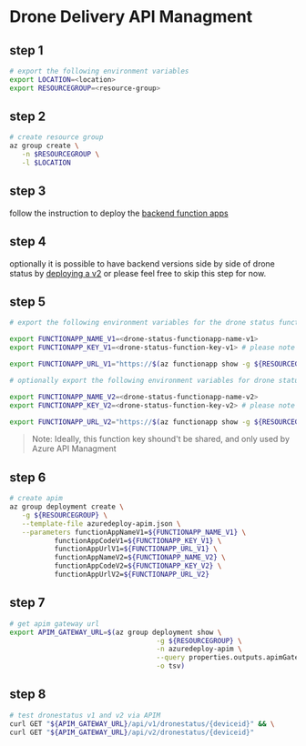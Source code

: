 # Drone Delivery API Managment

## step 1

```bash
# export the following environment variables
export LOCATION=<location>
export RESOURCEGROUP=<resource-group>
```

## step 2

```bash
# create resource group
az group create \
   -n $RESOURCEGROUP \
   -l $LOCATION
```

## step 3

follow the instruction to deploy the [backend function apps](./readme-backend-functionapps.md)

## step 4

optionally it is possible to have backend versions side by side of drone status
by [deploying a v2](./readme-backend-functionapps-v2.md) or please feel free to skip this step for now.

## step 5

```bash
# export the following environment variables for the drone status function app. FUNCTIONAPP_KEY may already be set by the previous step.

export FUNCTIONAPP_NAME_V1=<drone-status-functionapp-name-v1>
export FUNCTIONAPP_KEY_V1=<drone-status-function-key-v1> # please note you should have exported this in step 3

export FUNCTIONAPP_URL_V1="https://$(az functionapp show -g ${RESOURCEGROUP} -n ${FUNCTIONAPP_NAME_V1} --query defaultHostName -o tsv)/api"

# optionally export the following environment variables for drone status v2 function app if you have completed step 4

export FUNCTIONAPP_NAME_V2=<drone-status-functionapp-name-v2>
export FUNCTIONAPP_KEY_V2=<drone-status-function-key-v2> # please note you should have exported this in step 4

export FUNCTIONAPP_URL_V2="https://$(az functionapp show -g ${RESOURCEGROUP} -n ${FUNCTIONAPP_NAME_V2} --query defaultHostName -o tsv)/api"
```

> Note: Ideally, this function key shound't be shared, and only used by Azure API Managment

## step 6

```bash
# create apim
az group deployment create \
   -g ${RESOURCEGROUP} \
   --template-file azuredeploy-apim.json \
   --parameters functionAppNameV1=${FUNCTIONAPP_NAME_V1} \
           functionAppCodeV1=${FUNCTIONAPP_KEY_V1} \
           functionAppUrlV1=${FUNCTIONAPP_URL_V1} \
           functionAppNameV2=${FUNCTIONAPP_NAME_V2} \
           functionAppCodeV2=${FUNCTIONAPP_KEY_V2} \
           functionAppUrlV2=${FUNCTIONAPP_URL_V2}
```

## step 7

```bash
# get apim gateway url
export APIM_GATEWAY_URL=$(az group deployment show \
                                    -g ${RESOURCEGROUP} \
                                    -n azuredeploy-apim \
                                    --query properties.outputs.apimGatewayURL.value \
                                    -o tsv)
```

## step 8

```bash
# test dronestatus v1 and v2 via APIM
curl GET "${APIM_GATEWAY_URL}/api/v1/dronestatus/{deviceid}" && \
curl GET "${APIM_GATEWAY_URL}/api/v2/dronestatus/{deviceid}"
```
